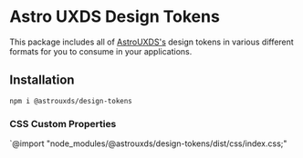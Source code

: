 # Astro UXDS Design Tokens

This package includes all of [AstroUXDS's](https://www.astrouxds.com/) design tokens in various different formats for you to consume in your applications.

## Installation

`npm i @astrouxds/design-tokens`

### CSS Custom Properties

`@import "node_modules/@astrouxds/design-tokens/dist/css/index.css;"